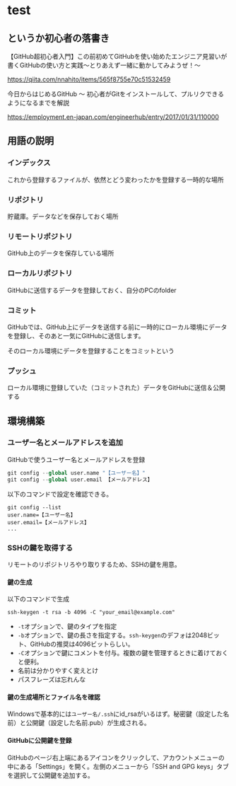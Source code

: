 # test

## というか初心者の落書き

【GitHub超初心者入門】この前初めてGitHubを使い始めたエンジニア見習いが書くGitHubの使い方と実践～とりあえず一緒に動かしてみようぜ！～

https://qiita.com/nnahito/items/565f8755e70c51532459

今日からはじめるGitHub 〜 初心者がGitをインストールして、プルリクできるようになるまでを解説

https://employment.en-japan.com/engineerhub/entry/2017/01/31/110000

## 用語の説明

### インデックス

これから登録するファイルが、依然とどう変わったかを登録する一時的な場所

### リポジトリ

貯蔵庫。データなどを保存しておく場所

### リモートリポジトリ

GitHub上のデータを保存している場所

### ローカルリポジトリ

GitHubに送信するデータを登録しておく、自分のPCのfolder

### コミット

GitHubでは、GitHub上にデータを送信する前に一時的にローカル環境にデータを登録し、そのあと一気にGitHubに送信します。

そのローカル環境にデータを登録することをコミットという

### プッシュ

ローカル環境に登録していた（コミットされた）データをGitHubに送信＆公開する

## 環境構築

### ユーザー名とメールアドレスを追加

GitHubで使うユーザー名とメールアドレスを登録

```python
git config --global user.name "【ユーザー名】"
git config --global user.email 【メールアドレス】
```

以下のコマンドで設定を確認できる。

```
git config --list
user.name=【ユーザー名】
user.email=【メールアドレス】
...
```

### SSHの鍵を取得する

リモートのリポジトリろやり取りするため、SSHの鍵を用意。

#### 鍵の生成

以下のコマンドで生成

```
ssh-keygen -t rsa -b 4096 -C "your_email@example.com"
```

+ `-t`オプションで、鍵のタイプを指定
+ `-b`オプションで、鍵の長さを指定する。`ssh-keygen`のデフォは2048ビット、GitHubの推奨は4096ビットらしい。
+ `-C`オプションで鍵にコメントを付与。複数の鍵を管理するときに着けておくと便利。
+ 名前は分かりやすく変えとけ
+ パスフレーズは忘れんな

#### 鍵の生成場所とファイル名を確認

Windowsで基本的には`ユーザー名/.ssh`にid_rsaがいるはず。秘密鍵（設定した名前）と公開鍵（設定した名前.pub）が生成される。

#### GitHubに公開鍵を登録

GitHubのページ右上端にあるアイコンをクリックして、アカウントメニューの中にある「Settings」を開く。左側のメニューから「SSH and GPG keys」タブを選択して公開鍵を追加する。